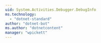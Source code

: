 ```yaml
---
uid: System.Activities.Debugger.DebugInfo
ms.technology: 
  - "dotnet-standard"
author: "dotnet-bot"
ms.author: "dotnetcontent"
manager: "wpickett"
---
```


